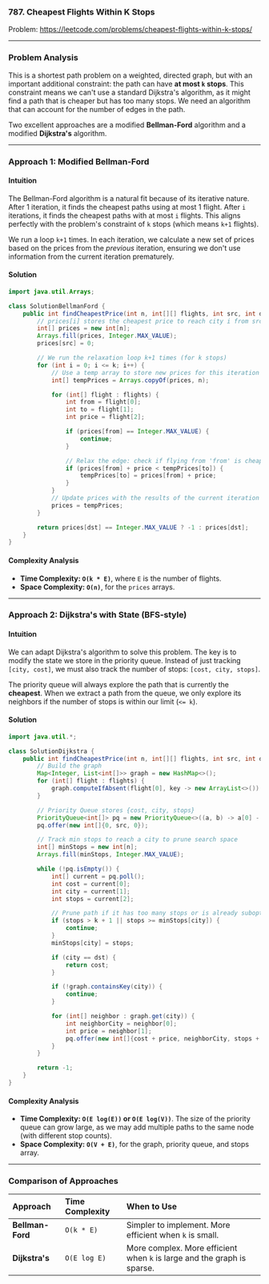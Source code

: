 ### 787. Cheapest Flights Within K Stops
Problem: https://leetcode.com/problems/cheapest-flights-within-k-stops/

---

### Problem Analysis

This is a shortest path problem on a weighted, directed graph, but with an important additional constraint: the path can have **at most `k` stops**. This constraint means we can't use a standard Dijkstra's algorithm, as it might find a path that is cheaper but has too many stops. We need an algorithm that can account for the number of edges in the path.

Two excellent approaches are a modified **Bellman-Ford** algorithm and a modified **Dijkstra's** algorithm.

---

### Approach 1: Modified Bellman-Ford

#### Intuition
The Bellman-Ford algorithm is a natural fit because of its iterative nature. After 1 iteration, it finds the cheapest paths using at most 1 flight. After `i` iterations, it finds the cheapest paths with at most `i` flights. This aligns perfectly with the problem's constraint of `k` stops (which means `k+1` flights).

We run a loop `k+1` times. In each iteration, we calculate a new set of prices based on the prices from the *previous* iteration, ensuring we don't use information from the current iteration prematurely.

#### Solution
```java
import java.util.Arrays;

class SolutionBellmanFord {
    public int findCheapestPrice(int n, int[][] flights, int src, int dst, int k) {
        // prices[i] stores the cheapest price to reach city i from src
        int[] prices = new int[n];
        Arrays.fill(prices, Integer.MAX_VALUE);
        prices[src] = 0;

        // We run the relaxation loop k+1 times (for k stops)
        for (int i = 0; i <= k; i++) {
            // Use a temp array to store new prices for this iteration
            int[] tempPrices = Arrays.copyOf(prices, n);

            for (int[] flight : flights) {
                int from = flight[0];
                int to = flight[1];
                int price = flight[2];

                if (prices[from] == Integer.MAX_VALUE) {
                    continue;
                }

                // Relax the edge: check if flying from 'from' is cheaper
                if (prices[from] + price < tempPrices[to]) {
                    tempPrices[to] = prices[from] + price;
                }
            }
            // Update prices with the results of the current iteration
            prices = tempPrices;
        }

        return prices[dst] == Integer.MAX_VALUE ? -1 : prices[dst];
    }
}
```

#### Complexity Analysis
*   **Time Complexity: `O(k * E)`**, where `E` is the number of flights.
*   **Space Complexity: `O(n)`**, for the `prices` arrays.

---

### Approach 2: Dijkstra's with State (BFS-style)

#### Intuition
We can adapt Dijkstra's algorithm to solve this problem. The key is to modify the state we store in the priority queue. Instead of just tracking `[city, cost]`, we must also track the number of stops: `[cost, city, stops]`.

The priority queue will always explore the path that is currently the **cheapest**. When we extract a path from the queue, we only explore its neighbors if the number of stops is within our limit (`<= k`).

#### Solution
```java
import java.util.*;

class SolutionDijkstra {
    public int findCheapestPrice(int n, int[][] flights, int src, int dst, int k) {
        // Build the graph
        Map<Integer, List<int[]>> graph = new HashMap<>();
        for (int[] flight : flights) {
            graph.computeIfAbsent(flight[0], key -> new ArrayList<>()).add(new int[]{flight[1], flight[2]});
        }

        // Priority Queue stores {cost, city, stops}
        PriorityQueue<int[]> pq = new PriorityQueue<>((a, b) -> a[0] - b[0]);
        pq.offer(new int[]{0, src, 0});

        // Track min stops to reach a city to prune search space
        int[] minStops = new int[n];
        Arrays.fill(minStops, Integer.MAX_VALUE);

        while (!pq.isEmpty()) {
            int[] current = pq.poll();
            int cost = current[0];
            int city = current[1];
            int stops = current[2];

            // Prune path if it has too many stops or is already suboptimal
            if (stops > k + 1 || stops >= minStops[city]) {
                continue;
            }
            minStops[city] = stops;

            if (city == dst) {
                return cost;
            }

            if (!graph.containsKey(city)) {
                continue;
            }

            for (int[] neighbor : graph.get(city)) {
                int neighborCity = neighbor[0];
                int price = neighbor[1];
                pq.offer(new int[]{cost + price, neighborCity, stops + 1});
            }
        }

        return -1;
    }
}
```

#### Complexity Analysis
*   **Time Complexity: `O(E log(E))` or `O(E log(V))`**. The size of the priority queue can grow large, as we may add multiple paths to the same node (with different stop counts).
*   **Space Complexity: `O(V + E)`**, for the graph, priority queue, and stops array.

---

### Comparison of Approaches

| Approach | Time Complexity | When to Use |
| :--- | :--- | :--- |
| **Bellman-Ford** | `O(k * E)` | Simpler to implement. More efficient when `k` is small. |
| **Dijkstra's** | `O(E log E)` | More complex. More efficient when `k` is large and the graph is sparse. |
